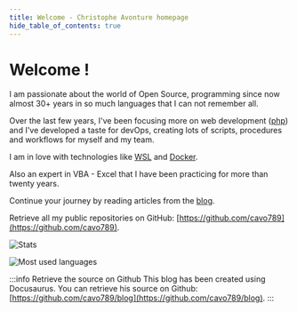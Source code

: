 ```yaml
---
title: Welcome - Christophe Avonture homepage
hide_table_of_contents: true
---
```


# Welcome !

I am passionate about the world of Open Source, programming since now almost 30+ years in so much languages that I can not remember all.

Over the last few years, I've been focusing more on web development ([php](/blog/tags/php)) and I've developed a taste for devOps, creating lots of scripts, procedures and workflows for myself and my team.

I am in love with technologies like [WSL](/blog/tags/wsl) and [Docker](/blog/tags/docker).

Also an expert in VBA - Excel that I have been practicing for more than twenty years.

Continue your journey by reading articles from the [blog](/blog).

Retrieve all my public repositories on GitHub: [https://github.com/cavo789](https://github.com/cavo789).


![Stats](https://github-readme-stats.vercel.app/api?username=cavo789&show_icons=true&theme=radical&count_private=true)

![Most used languages](https://github-readme-stats.vercel.app/api/top-langs/?username=cavo789)

:::info Retrieve the source on Github
This blog has been created using Docusaurus. You can retrieve his source on Github: [https://github.com/cavo789/blog](https://github.com/cavo789/blog).
:::